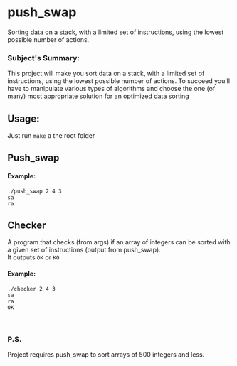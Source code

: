 # push_swap
Sorting data on a stack, with a limited set of instructions, using the lowest possible number of actions.

### Subject's Summary:
 This project will make you sort data on a stack, with a limited set of instructions, using
the lowest possible number of actions. To succeed you’ll have to manipulate various
types of algorithms and choose the one (of many) most appropriate solution for an
optimized data sorting

## Usage:
Just run  `make` a the root folder

## Push_swap

#### Example:
```
./push_swap 2 4 3
sa
ra
```


## Checker
A program that checks (from args) if an array of integers can be sorted with a given set of instructions (output from push_swap).
<br>
It outputs `OK` or `KO`

#### Example:
```
./checker 2 4 3
sa
ra
OK
```
<br>

### P.S.
Project requires push_swap to sort arrays of 500 integers and less.
